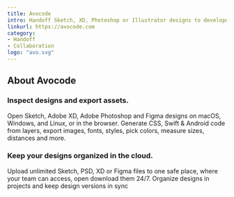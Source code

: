 ```yaml
---
title: Avocode
intro: Handoff Sketch, XD, Photoshop or Illustrator designs to developers.
linkurl: https://avocode.com
category:
- Handoff
- Collaboration
logo: "avo.svg"
---
```


## About Avocode 

### Inspect designs and export assets.

Open Sketch, Adobe XD, Adobe Photoshop and Figma designs on macOS, Windows, and Linux, or in the browser. Generate CSS, Swift & Android code from layers, export images, fonts, styles, pick colors, measure sizes, distances and more.

### Keep your designs organized in the cloud.

Upload unlimited Sketch, PSD, XD or Figma files to one safe place, where your team can access, open download them 24/7. Organize designs in projects and keep design versions in sync